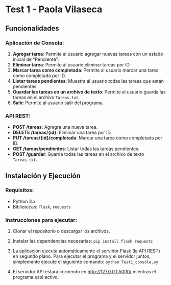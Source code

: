 # Test 1 - Paola Vilaseca 

## Funcionalidades

### Aplicación de Consola:
1. **Agregar tarea**: Permite al usuario agregar nuevas tareas con un estado inicial de "Pendiente".
2. **Eliminar tarea**: Permite al usuario eliminar tareas por ID.
3. **Marcar tarea como completada**: Permite al usuario marcar una tarea como completada por ID.
4. **Listar tareas pendientes**: Muestra al usuario todas las tareas que están pendientes.
5. **Guardar las tareas en un archivo de texto**: Permite al usuario guarda las tareas en el archivo `Tareas.txt`.
6. **Salir**: Permite al usuario salir del programa.

### API REST:
- **POST /tareas**: Agregra una nueva tarea.
- **DELETE /tareas/{id}**: Eliminar una tarea por ID.
- **PUT /tareas/{id}/completada**: Marcar una tarea como completada por ID.
- **GET /tareas/pendientes**: Listar todas las tareas pendientes.
- **POST /guardar**: Guarda todas las tareas en el archivo de texto `Tareas.txt`.

## Instalación y Ejecución

### Requisitos:
- Python 3.x
- Bibliotecas: `Flask`, `requests`

### Instrucciones para ejecutar:
1. Clonar el repositorio o descargar los archivos.
2. Instalar las dependencias necesarias:
   ``pip install flask requests``

3.  La aplicación ejecuta automáticamente el servidor Flask (la API REST) en segundo plano. Para ejecutar el programa y el servidor juntos, simplemente ejecute el siguiente comando:
    ``python Test1_console.py``

4. El servidor API estará corriendo en http://127.0.0.1:5000/ mientras el programa esté activo.
